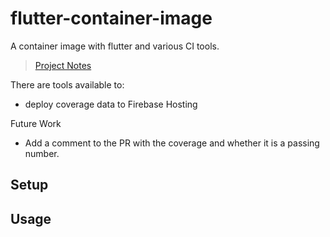 # flutter-container-image

A container image with flutter and various CI tools.

> [Project Notes](https://enspyrco.notion.site/flutter-container-image-2685a4251b11427faebb5d311ae66ad8)

There are tools available to:

- deploy coverage data to Firebase Hosting

Future Work

- Add a comment to the PR with the coverage and whether it is a passing number.

## Setup



## Usage
